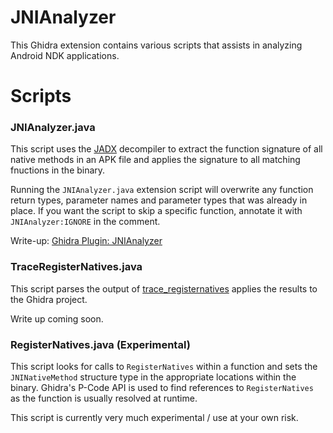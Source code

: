 # JNIAnalyzer

This Ghidra extension contains various scripts that assists in analyzing
Android NDK applications.

# Scripts

### JNIAnalyzer.java

This script uses the [JADX][jadx] decompiler to extract the function signature
of all native methods in an APK file and applies the signature to all
matching fnuctions in the binary.

Running the `JNIAnalyzer.java` extension script will overwrite any function
return types, parameter names and parameter types that was already in place.
If you want the script to skip a specific function, annotate it with
`JNIAnalyzer:IGNORE` in the comment.

Write-up: [Ghidra Plugin: JNIAnalyzer][JNIAnalyzer_blog]

### TraceRegisterNatives.java

This script parses the output of [trace_registernatives][trace_registernatives]
applies the results to the Ghidra project.

Write up coming soon.

### RegisterNatives.java (Experimental)

This script looks for calls to `RegisterNatives` within a function and sets
the `JNINativeMethod` structure type in the appropriate locations within the
binary. Ghidra's P-Code API is used to find references to `RegisterNatives` as
the function is usually resolved at runtime.

This script is currently very much experimental / use at your own risk.

[FindNativeJNIMethods]: https://github.com/Ayrx/FindNativeJNIMethods
[trace_registernatives]: https://github.com/Ayrx/trace_registernatives
[JNIAnalyzer_blog]: https://www.ayrx.me/ghidra-jnianalyzer
[jadx]: https://github.com/skylot/jadx
